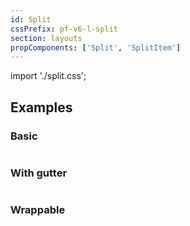 ```yaml
---
id: Split
cssPrefix: pf-v6-l-split
section: layouts
propComponents: ['Split', 'SplitItem']
---
```


import './split.css';

## Examples

### Basic

```ts file="SplitBasic.tsx"
```

### With gutter

```ts file="SplitWithGutter.tsx"

```

### Wrappable

```ts file="SplitWrappable.tsx"

```
